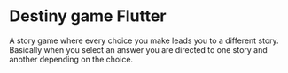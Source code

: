 # Destiny game Flutter
 A story game where every choice you make leads you to a different story.  Basically when you select an answer you are directed to one story and another depending on the choice.
